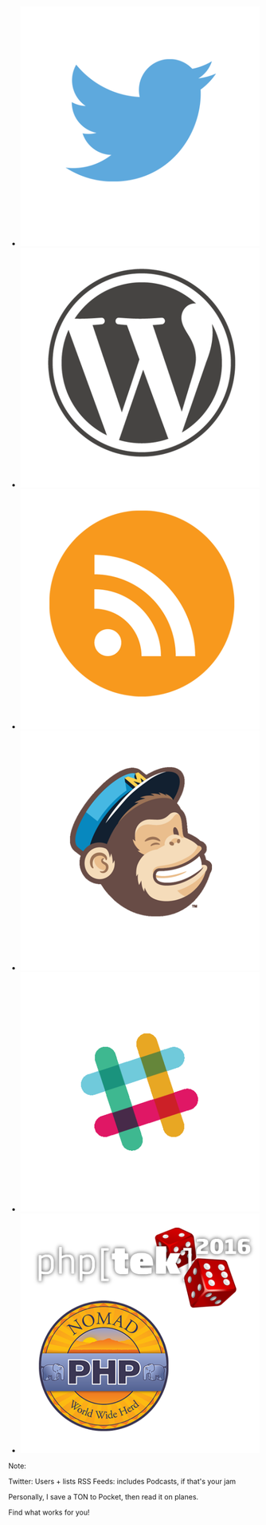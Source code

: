 <!-- .element: class="logo-grid" -->

* ![Twitter](resources/twitter.png) <!-- .element: class="fragment" -->
* ![Blogs](resources/blogs.png) <!-- .element: class="fragment" -->
* ![RSS Feeds](resources/rss.png) <!-- .element: class="fragment" -->
* ![Newsletters](resources/newsletters.png) <!-- .element: class="fragment" -->
* ![Slack](resources/slack.png) <!-- .element: class="fragment" -->
* ![Conferences and User Groups](resources/conferences.png) <!-- .element: class="fragment" -->


Note:

Twitter: Users + lists
RSS Feeds: includes Podcasts, if that's your jam

Personally, I save a TON to Pocket, then read it on planes.

Find what works for you!